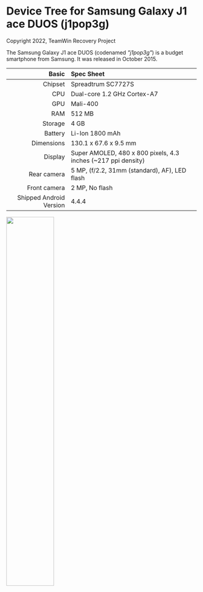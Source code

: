 # Device Tree for Samsung Galaxy J1 ace DUOS (j1pop3g)

Copyright 2022, TeamWin Recovery Project

The Samsung Galaxy J1 ace DUOS (codenamed _"j1pop3g"_) is a budget smartphone from Samsung.
It was released in October 2015.

|                   Basic | Spec Sheet                                                    |
| ----------------------: | :------------------------------------------------------------ |
| Chipset                 | Spreadtrum SC7727S                                            |
| CPU                     | Dual-core 1.2 GHz Cortex-A7                                   |
| GPU                     | Mali-400                                                      |
| RAM                     | 512 MB                                                        |
| Storage                 | 4 GB                                                          |
| Battery                 | Li-Ion 1800 mAh                                               |
| Dimensions              | 130.1 x 67.6 x 9.5 mm                                         |
| Display                 | Super AMOLED, 480 x 800 pixels, 4.3 inches (~217 ppi density) |
| Rear camera             | 5 MP, (f/2.2, 31mm (standard), AF), LED flash                 |
| Front camera            | 2 MP, No flash                                                |
| Shipped Android Version | 4.4.4                                                         |

<img src="https://user-images.githubusercontent.com/67373913/157935867-a2be4413-6fcc-43ac-a50b-73a1af308c08.png" width="50%">
